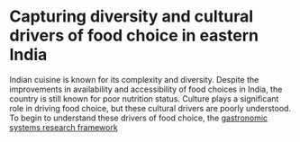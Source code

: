 # Capturing diversity and cultural drivers of food choice in eastern India
Indian cuisine is known for its complexity and diversity. Despite the improvements in availability and accessibility of food choices in India, the country is still known for poor nutrition status. Culture plays a significant role in driving food choice, but these cultural drivers are poorly understood. To begin to understand these drivers of food choice, the [gastronomic systems research framework](https://www.sciencedirect.com/science/article/pii/S1878450X17300410)
